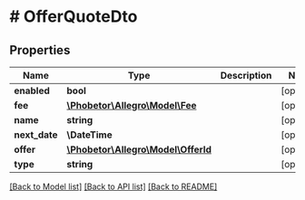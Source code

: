 # # OfferQuoteDto

## Properties

Name | Type | Description | Notes
------------ | ------------- | ------------- | -------------
**enabled** | **bool** |  | [optional]
**fee** | [**\Phobetor\Allegro\Model\Fee**](Fee.md) |  | [optional]
**name** | **string** |  | [optional]
**next_date** | **\DateTime** |  | [optional]
**offer** | [**\Phobetor\Allegro\Model\OfferId**](OfferId.md) |  | [optional]
**type** | **string** |  | [optional]

[[Back to Model list]](../../README.md#models) [[Back to API list]](../../README.md#endpoints) [[Back to README]](../../README.md)
